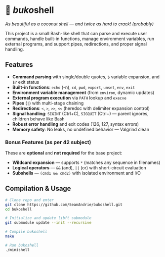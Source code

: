 # 🥥 *buko*shell

*As beautiful as a coconut shell — and twice as hard to crack! (probably)*

This project is a small Bash-like shell that can parse and execute user commands, handle built-in functions, manage environment variables, run external programs, and support pipes, redirections, and proper signal handling.

## Features
- **Command parsing** with single/double quotes, `$` variable expansion, and `$?` exit status  
- **Built-in functions**: `echo` (-n), `cd`, `pwd`, `export`, `unset`, `env`, `exit`  
- **Environment variable management** (from `environ`, dynamic updates)  
- **External program execution** via `PATH` lookup and `execve`  
- **Pipes** (`|`) with multi-stage chaining  
- **Redirections**: `<`, `>`, `>>`, `<<` (heredoc with delimiter expansion control)  
- **Signal handling**: `SIGINT` (Ctrl+C), `SIGQUIT` (Ctrl+\) — parent ignores, children behave like Bash  
- **Robust error handling** and exit codes (126, 127, syntax errors)  
- **Memory safety**: No leaks, no undefined behavior — Valgrind clean  

### Bonus Features (as per 42 subject)
These are **optional** and **not required** for the base project:

- **Wildcard expansion** — supports `*` (matches any sequence in filenames)  
- **Logical operators** — `&&` (and), `||` (or) with short-circuit evaluation  
- **Subshells** — `(cmd1 && cmd2)` with isolated environment and I/O

## Compilation & Usage

```bash
# Clone repo and enter
git clone https://github.com/SeanAndrie/bukoshell.git
cd bukoshell

# Initialize and update libft submodule
git submodule update --init --recursive

# Compile bukoshell
make

# Run bukoshell
./minishell
